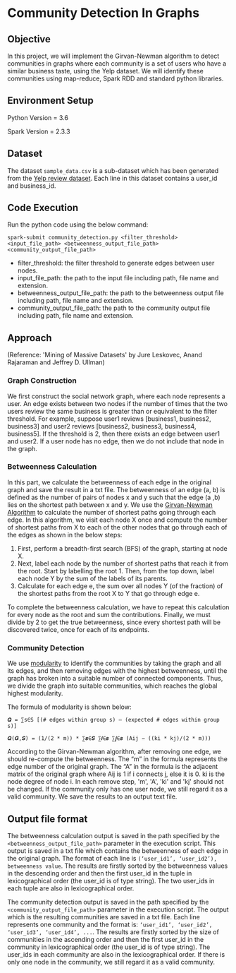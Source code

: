 # Community Detection In Graphs

## Objective
In this project, we will implement the Girvan-Newman algorithm to detect communities in graphs where each community is a set of users who have a similar business taste, using the Yelp dataset. We will identify these communities using map-reduce, Spark RDD and standard python libraries.

## Environment Setup
Python Version = 3.6

Spark Version = 2.3.3

## Dataset
The dataset `sample_data.csv` is a sub-dataset which has been generated from the [Yelp review dataset](https://www.yelp.com/dataset). Each line in this dataset contains a user_id and business_id.

## Code Execution
Run the python code using the below command:

    spark-submit community_detection.py <filter_threshold> <input_file_path> <betweenness_output_file_path> <community_output_file_path>

- filter_threshold: the filter threshold to generate edges between user nodes.
- input_file_path: the path to the input file including path, file name and extension.
- betweenness_output_file_path: the path to the betweenness output file including path, file name and extension.
- community_output_file_path: the path to the community output file including path, file name and extension.

## Approach
(Reference: 'Mining of Massive Datasets' by Jure Leskovec, Anand Rajaraman and Jeffrey D. Ullman)
### Graph Construction
We first construct the social network graph, where each node represents a user. An edge exists between two nodes if the number of times that the two users review the same business is greater than or equivalent to the filter threshold. For example, suppose user1 reviews [business1, business2, business3] and user2 reviews [business2, business3, business4, business5]. If the threshold is 2, then there exists an edge between user1 and user2. If a user node has no edge, then we do not include that node in the graph.

### Betweenness Calculation
In this part, we calculate the betweenness of each edge in the original graph and save the result in a txt file. The betweenness of an edge (a, b) is defined as the number of pairs of nodes x and y such that the edge (a ,b) lies on the shortest path between x and y. We use the [Girvan-Newman Algorithm](https://en.wikipedia.org/wiki/Girvan%E2%80%93Newman_algorithm) to calculate the number of shortest paths going through each edge. In this algorithm, we visit each node X once and compute the number of shortest paths from X to each of the other nodes that go through each of the edges as shown in the below steps:
1. First, perform a breadth-first search (BFS) of the graph, starting at node X.
2. Next, label each node by the number of shortest paths that reach it from the root. Start by labelling the root 1. Then, from the top down, label each node Y by the sum of the labels of its parents.
3. Calculate for each edge e, the sum over all nodes Y (of the fraction) of the shortest paths from the root X to Y that go through edge e.

To complete the betweenness calculation, we have to repeat this calculation for every node as the root and sum the contributions. Finally, we must divide by 2 to get the true betweenness, since every shortest path will be discovered twice, once for each of its endpoints.

### Community Detection
We use [modularity](https://en.wikipedia.org/wiki/Modularity_(networks)) to identify the communities by taking the graph and all its edges, and then removing edges with the highest betweenness, until the graph has broken into a suitable number of connected components. Thus, we divide the graph into suitable communities, which reaches the global highest modularity.

The formula of modularity is shown below:

    𝑸 = ∑s∈S [(# edges within group s) – (expected # edges within group s)]

    𝑸(𝑮,𝑺) = (1/(2 * m)) * ∑𝒔∈𝑺 ∑𝒊∈𝒔 ∑𝒋∈𝒔 (Aij − ((ki * kj)/(2 * m)))

According to the Girvan-Newman algorithm, after removing one edge, we should re-compute the betweenness. The “m” in the formula represents the edge number of the original graph. The “A” in the formula is the adjacent matrix of the original graph where Aij is 1 if i connects j, else it is 0. ki is the node degree of node i. In each remove step, 'm', 'A', 'ki' and 'kj' should not be changed. If the community only has one user node, we still regard it as a valid community. We save the results to an output text file.

## Output file format
The betweenness calculation output is saved in the path specified by the `<betweenness_output_file_path>` parameter in the execution script. This output is saved in a txt file which contains the betweenness of each edge in the original graph. The format of each line is `(‘user_id1’, ‘user_id2’), betweenness value`. The results are firstly sorted by the betweenness values in the descending order and then the first user_id in the tuple in lexicographical order (the user_id is of type string). The two user_ids in each tuple are also in lexicographical order.

The community detection output is saved in the path specified by the `<community_output_file_path>` parameter in the execution script. The output which is the resulting communities are saved in a txt file. Each line represents one community and the format is: `‘user_id1’, ‘user_id2’, ‘user_id3’, ‘user_id4’, ...`. The results are firstly sorted by the size of communities in the ascending order and then the first user_id in the community in lexicographical order (the user_id is of type string). The user_ids in each community are also in the lexicographical order. If there is only one node in the community, we still regard it as a valid community.
